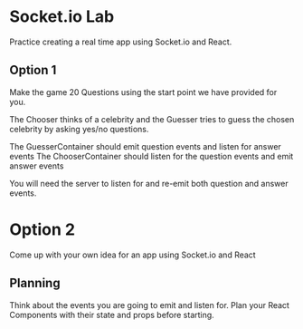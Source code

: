# Socket.io Lab

Practice creating a real time app using Socket.io and React.

## Option 1

Make the game 20 Questions using the start point we have provided for you.

The Chooser thinks of a celebrity and the Guesser tries to guess the chosen celebrity by asking yes/no questions. 

The GuesserContainer should emit question events and listen for answer events
The ChooserContainer should listen for the question events and emit answer events

You will need the server to listen for and re-emit both question and answer events.


# Option 2

Come up with your own idea for an app using Socket.io and React


## Planning

Think about the events you are going to emit and listen for.
Plan your React Components with their state and props before starting.